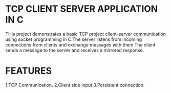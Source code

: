 # TCP CLIENT SERVER APPLICATION IN C
THis project demonstrates a basic TCP project client-server communication using socket programming in C.The server listens from incoming connections from clients and exchange messages with them.The client sends a message to the server and receives a mirrored response.

# FEATURES
1.TCP Communication.
2.Client side input
3.Persistent connection.

